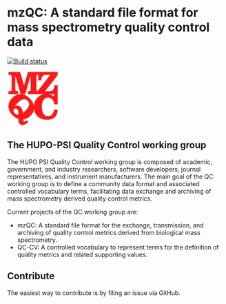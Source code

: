 # mzQC: A standard file format for mass spectrometry quality control data

[![Build status](https://travis-ci.org/HUPO-PSI/mzQC.svg?branch=master)](https://travis-ci.org/HUPO-PSI/mzQC)

<img src="mzQC.png" width="120">

## The HUPO-PSI Quality Control working group

The HUPO PSI Quality Control working group is composed of academic, government, and industry researchers, software developers, journal representatives, and instrument manufacturers. The main goal of the QC working group is to define a community data format and associated controlled vocabulary terms, facilitating data exchange and archiving of mass spectrometry derived quality control metrics.

Current projects of the QC working group are:

- mzQC: A standard file format for the exchange, transmission, and archiving of quality control metrics derived from biological mass spectrometry.
- QC-CV: A controlled vocabulary to represent terms for the definition of quality metrics and related supporting values.

## Contribute

The easiest way to contribute is by filing an issue via GitHub.
